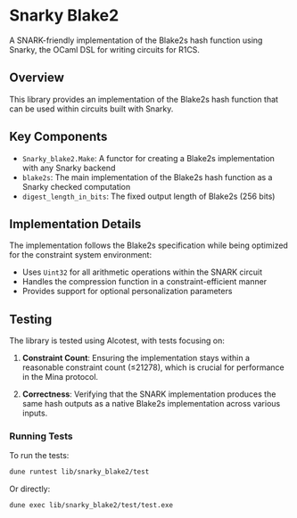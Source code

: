 # Snarky Blake2

A SNARK-friendly implementation of the Blake2s hash function using Snarky, the
OCaml DSL for writing circuits for R1CS.

## Overview

This library provides an implementation of the Blake2s hash function that can be
used within circuits built with Snarky.

## Key Components

- `Snarky_blake2.Make`: A functor for creating a Blake2s implementation with any
  Snarky backend
- `blake2s`: The main implementation of the Blake2s hash function as a Snarky
  checked computation
- `digest_length_in_bits`: The fixed output length of Blake2s (256 bits)

## Implementation Details

The implementation follows the Blake2s specification while being optimized for
the constraint system environment:

- Uses `Uint32` for all arithmetic operations within the SNARK circuit
- Handles the compression function in a constraint-efficient manner
- Provides support for optional personalization parameters

## Testing

The library is tested using Alcotest, with tests focusing on:

1. **Constraint Count**: Ensuring the implementation stays within a reasonable
   constraint count (≤21278), which is crucial for performance in the Mina
   protocol.

2. **Correctness**: Verifying that the SNARK implementation produces the same
   hash outputs as a native Blake2s implementation across various inputs.

### Running Tests

To run the tests:

```bash
dune runtest lib/snarky_blake2/test
```

Or directly:

```bash
dune exec lib/snarky_blake2/test/test.exe
```
